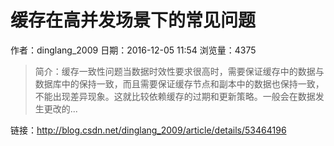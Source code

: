 # 缓存在高并发场景下的常见问题
作者：dinglang_2009
日期：2016-12-05 11:54
浏览量：4375
> 简介：缓存一致性问题当数据时效性要求很高时，需要保证缓存中的数据与数据库中的保持一致，而且需要保证缓存节点和副本中的数据也保持一致，不能出现差异现象。这就比较依赖缓存的过期和更新策略。一般会在数据发生更改的...

 链接：http://blog.csdn.net/dinglang_2009/article/details/53464196

